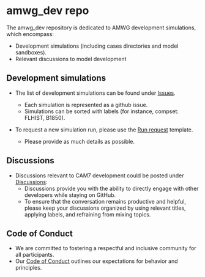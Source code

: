 # amwg_dev repo
The amwg_dev repository is dedicated to AMWG development simulations, which encompass:
- Development simulations (including cases directories and model sandboxes). 
- Relevant discussions to model development 

## Development simulations
- The list of development simulations can be found under [Issues](https://github.com/NCAR/amwg_dev/issues). 
  - Each simulation is represented as a github issue. 
  - Simulations can be sorted with labels (for instance, compset: FLHIST, B1850). 
  
- To request a new simulation run, please use the [Run request](https://github.com/NCAR/amwg_dev/issues/new/choose) template. 
  - Please provide as much details as possible. 

## Discussions 
- Discussions relevant to CAM7 development could be posted under [Discussions](https://github.com/NCAR/amwg_dev/discussions):
  - Discussions provide you with the ability to directly engage with other developers while staying on GitHub.
  - To ensure that the conversation remains productive and helpful, please keep your discussions organized by using relevant titles, applying labels, and refraining from mixing topics.



## Code of Conduct
- We are committed to fostering a respectful and inclusive community for all participants.
- Our [Code of Conduct](https://github.com/NCAR/amwg_dev/blob/main/CODE_OF_CONDUCT.md) outlines our expectations for behavior and principles.
